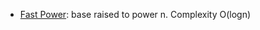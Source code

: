 - [Fast Power](https://www.rookieslab.com/posts/fast-power-algorithm-exponentiation-by-squaring-cpp-python-implementation): base raised to power n. Complexity O(logn)
